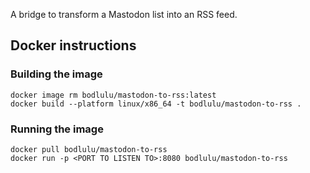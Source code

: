 A bridge to transform a Mastodon list into an RSS feed.

## Docker instructions

### Building the image

```
docker image rm bodlulu/mastodon-to-rss:latest
docker build --platform linux/x86_64 -t bodlulu/mastodon-to-rss .
```

### Running the image

```
docker pull bodlulu/mastodon-to-rss
docker run -p <PORT TO LISTEN TO>:8080 bodlulu/mastodon-to-rss
```
